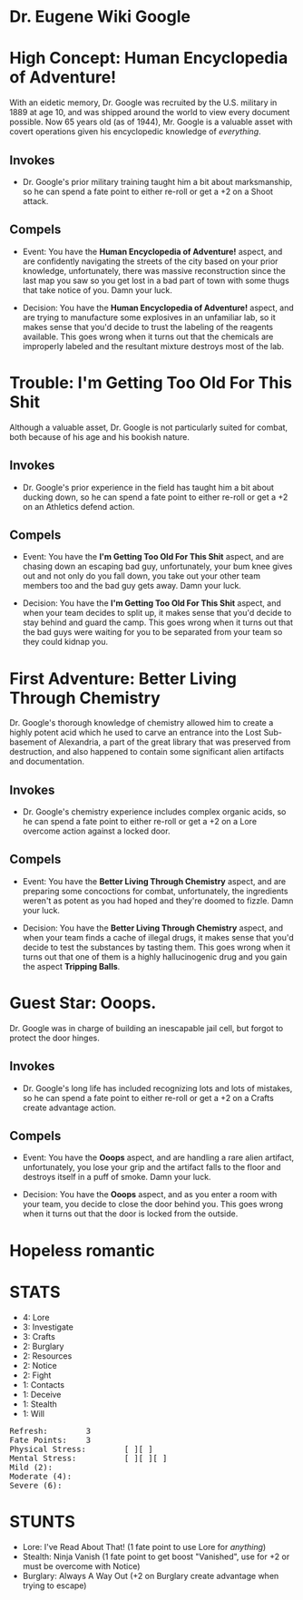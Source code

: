 # Dr. Eugene Wiki Google

# High Concept: Human Encyclopedia of Adventure!

With an eidetic memory, Dr. Google was recruited by the U.S. military in 1889 at age 10, and was shipped around the world to view every document possible.  Now 65 years old (as of 1944), Mr. Google is a valuable asset with covert operations given his encyclopedic knowledge of *everything*.

## Invokes

* Dr. Google's prior military training taught him a bit about marksmanship, so he can spend a fate point to either re-roll or get a +2 on a Shoot attack.

## Compels

* Event: You have the **Human Encyclopedia of Adventure!** aspect, and are confidently navigating the streets of the city based on your prior knowledge, unfortunately, there was massive reconstruction since the last map you saw so you get lost in a bad part of town with some thugs that take notice of you.  Damn your luck.

* Decision: You have the **Human Encyclopedia of Adventure!** aspect, and are trying to manufacture some explosives in an unfamiliar lab, so it makes sense that you'd decide to trust the labeling of the reagents available.  This goes wrong when it turns out that the chemicals are improperly labeled and the resultant mixture destroys most of the lab.

# Trouble: I'm Getting Too Old For This Shit

Although a valuable asset, Dr. Google is not particularly suited for combat, both because of his age and his bookish nature.

## Invokes

* Dr. Google's prior experience in the field has taught him a bit about ducking down, so he can spend a fate point to either re-roll or get a +2 on an Athletics defend action.

## Compels

* Event: You have the **I'm Getting Too Old For This Shit** aspect, and are chasing down an escaping bad guy, unfortunately, your bum knee gives out and not only do you fall down, you take out your other team members too and the bad guy gets away.  Damn your luck.

* Decision: You have the **I'm Getting Too Old For This Shit** aspect, and when your team decides to split up, it makes sense that you'd decide to stay behind and guard the camp.  This goes wrong when it turns out that the bad guys were waiting for you to be separated from your team so they could kidnap you.

# First Adventure: Better Living Through Chemistry

Dr. Google's thorough knowledge of chemistry allowed him to create a highly potent acid which he used to carve an entrance into the Lost Sub-basement of Alexandria, a part of the great library that was preserved from destruction, and also happened to contain some significant alien artifacts and documentation.

## Invokes

* Dr. Google's chemistry experience includes complex organic acids, so he can spend a fate point to either re-roll or get a +2 on a Lore overcome action against a locked door.

## Compels

* Event: You have the **Better Living Through Chemistry** aspect, and are preparing some concoctions for combat, unfortunately, the ingredients weren't as potent as you had hoped and they're doomed to fizzle.  Damn your luck.

* Decision: You have the **Better Living Through Chemistry** aspect, and when your team finds a cache of illegal drugs, it makes sense that you'd decide to test the substances by tasting them.  This goes wrong when it turns out that one of them is a highly hallucinogenic drug and you gain the aspect **Tripping Balls**.

# Guest Star: Ooops.

Dr. Google was in charge of building an inescapable jail cell, but forgot to protect the door hinges.

## Invokes

* Dr. Google's long life has included recognizing lots and lots of mistakes, so he can spend a fate point to either re-roll or get a +2 on a Crafts create advantage action.

## Compels

* Event: You have the **Ooops** aspect, and are handling a rare alien artifact, unfortunately, you lose your grip and the artifact falls to the floor and destroys itself in a puff of smoke.  Damn your luck.

* Decision: You have the **Ooops** aspect, and as you enter a room with your team, you decide to close the door behind you.  This goes wrong when it turns out that the door is locked from the outside.

# Hopeless romantic

# STATS

* 4: Lore
* 3: Investigate
* 3: Crafts
* 2: Burglary
* 2: Resources
* 2: Notice
* 2: Fight
* 1: Contacts
* 1: Deceive
* 1: Stealth
* 1: Will

<pre>
Refresh: 		3
Fate Points: 	3
Physical Stress: 		[ ][ ]
Mental Stress: 			[ ][ ][ ]
Mild (2): 
Moderate (4):
Severe (6):
</pre>

# STUNTS

* Lore: I've Read About That! (1 fate point to use Lore for *anything*)
* Stealth: Ninja Vanish (1 fate point to get boost "Vanished", use for +2 or must be overcome with Notice)
* Burglary: Always A Way Out (+2 on Burglary create advantage when trying to escape)

